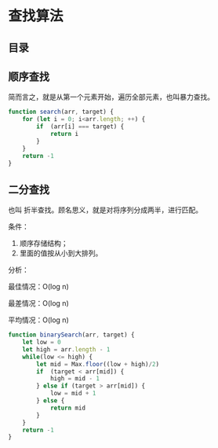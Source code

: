 # 查找算法

## 目录

## 顺序查找

简而言之，就是从第一个元素开始，遍历全部元素，也叫暴力查找。

```js
function search(arr, target) {
    for (let i = 0; i<arr.length; ++) {
        if  (arr[i] === target) {
            return i
        }
    }
    return -1
}
```

## 二分查找

也叫 折半查找。顾名思义，就是对将序列分成两半，进行匹配。

条件：

1. 顺序存储结构；
2. 里面的值按从小到大排列。

分析：

最佳情况：O(log n)

最差情况：O(log n)

平均情况：O(log n)

```js
function binarySearch(arr, target) {
    let low = 0
    let high = arr.length - 1
    while(low <= high) {
        let mid = Max.floor((low + high)/2)
        if  (target < arr[mid]) {
            high = mid - 1
        } else if (target > arr[mid]) {
            low = mid + 1
        } else {
            return mid
        }
    }
    return -1
}
```
